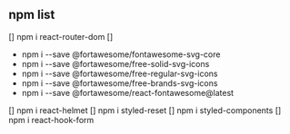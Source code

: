 ## npm list

[] npm i react-router-dom
[]

- npm i --save @fortawesome/fontawesome-svg-core
- npm i --save @fortawesome/free-solid-svg-icons
- npm i --save @fortawesome/free-regular-svg-icons
- npm i --save @fortawesome/free-brands-svg-icons
- npm i --save @fortawesome/react-fontawesome@latest

[] npm i react-helmet
[] npm i styled-reset
[] npm i styled-components
[] npm i react-hook-form
